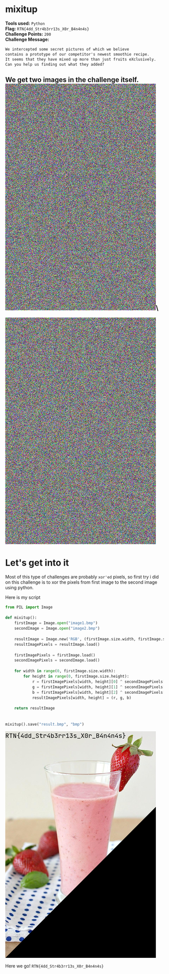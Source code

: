 ﻿﻿**mixitup**
==========
**Tools used:** `Python`\
**Flag:** `RTN{4dd_Str4b3rr13s_X0r_B4n4n4s}`\
**Challenge Points:** `200`\
**Challenge Message:**
```
We intercepted some secret pictures of which we believe
contains a prototype of our competitor's newest smoothie recipe.
It seems that they have mixed up more than just fruits eXclusively.
Can you help us finding out what they added?
```
We get two images in the challenge itself.\
![image1](image1.bmp)\
----
![image2](image2.bmp)


**Let's get into it**
==========

Most of this type of challenges are probably `xor'ed` pixels,
so first try i did on this challenge is to xor the pixels from first image to the second image using python.

Here is my script

```python
from PIL import Image

def mixitup():
	firstImage = Image.open("image1.bmp")
	secondImage = Image.open("image2.bmp")

	resultImage = Image.new('RGB', (firstImage.size.width, firstImage.size.height))
	resultImagePixels = resultImage.load()

	firstImagePixels = firstImage.load()
	secondImagePixels = secondImage.load()

	for width in range(0, firstImage.size.width):
		for height in range(0, firstImage.size.height):
			r = firstImagePixels[width, height][0] ^ secondImagePixels[width, height][0]
			g = firstImagePixels[width, height][1] ^ secondImagePixels[width, height][1]
			b = firstImagePixels[width, height][2] ^ secondImagePixels[width, height][2]
			resultImagePixels[width, height] = (r, g, b)

	return resultImage


mixitup().save("result.bmp", "bmp")
```

![result.bmp](result.bmp)

Here we go! `RTN{4dd_Str4b3rr13s_X0r_B4n4n4s}`